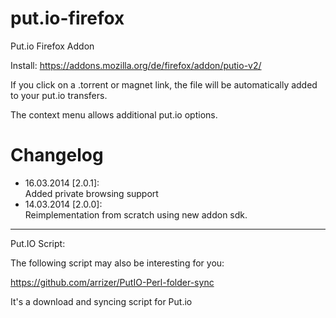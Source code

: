 put.io-firefox
==============

Put.io Firefox Addon

Install: https://addons.mozilla.org/de/firefox/addon/putio-v2/

If you click on a .torrent or magnet link, the file will be automatically added to your put.io transfers.

The context menu allows additional put.io options.

# Changelog

* 16.03.2014 [2.0.1]:  
	Added private browsing support
* 14.03.2014 [2.0.0]:  
	Reimplementation from scratch using new addon sdk.

_____________
Put.IO Script:


The following script may also be interesting for you:

https://github.com/arrizer/PutIO-Perl-folder-sync

It's a download and syncing script for Put.io


